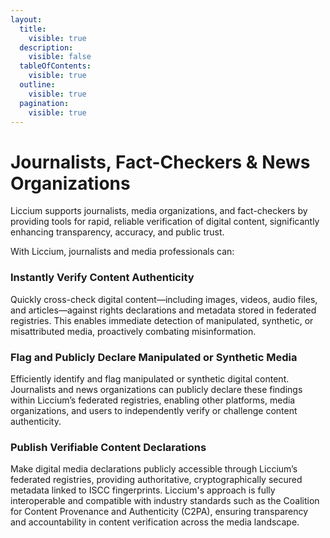 ```yaml
---
layout:
  title:
    visible: true
  description:
    visible: false
  tableOfContents:
    visible: true
  outline:
    visible: true
  pagination:
    visible: true
---
```


# Journalists, Fact-Checkers & News Organizations

Liccium supports journalists, media organizations, and fact-checkers by providing tools for rapid, reliable verification of digital content, significantly enhancing transparency, accuracy, and public trust.

With Liccium, journalists and media professionals can:

### Instantly Verify Content Authenticity

Quickly cross-check digital content—including images, videos, audio files, and articles—against rights declarations and metadata stored in federated registries. This enables immediate detection of manipulated, synthetic, or misattributed media, proactively combating misinformation.

### Flag and Publicly Declare Manipulated or Synthetic Media

Efficiently identify and flag manipulated or synthetic digital content. Journalists and news organizations can publicly declare these findings within Liccium’s federated registries, enabling other platforms, media organizations, and users to independently verify or challenge content authenticity.

### Publish Verifiable Content Declarations

Make digital media declarations publicly accessible through Liccium’s federated registries, providing authoritative, cryptographically secured metadata linked to ISCC fingerprints. Liccium's approach is fully interoperable and compatible with industry standards such as the Coalition for Content Provenance and Authenticity (C2PA), ensuring transparency and accountability in content verification across the media landscape.
